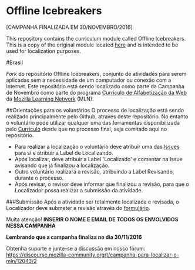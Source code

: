 # Offline Icebreakers 
[CAMPANHA FINALIZADA EM 30/NOVEMBRO/2016]

This repository contains the curriculum module called Offline Icebreakers. This is a copy of the original module located [here](https://github.com/chadsansing/curriculum-testing/tree/master/offline-icebreakers) and is intended to be used for localization purposes.

#Brasil

_Fork_ do repositório Offline Icebreakers, conjunto de atividades para serem aplicadas sem a necessidade de um computador ou conexão com a Internet. Este repositório está sendo localizado como parte da Campanha de Novembro como parte do programa [Curriculo de Alfabetização da Web](https://mozilla.github.io/curriculum-localization/about/) da [Mozilla Learning Network](https://learning.mozilla.org) (MLN).

##Orientações para os voluntários
O processo de localização está sendo realizado principalmente pelo Github, através deste repositório. No entanto o voluntário pode utilizar qualquer uma das ferramentas disponibilizada pelo [Curriculo](https://mozilla.github.io/curriculum-localization/tools/) desde que no processo final, seja comitado aqui no repositório.

* Para realizar a localização o voluntário deve atribuir uma das [Issues](https://github.com/mozillabrasil/offline-icebreakers/issues) para si e atribuir a Label de Localizando.
* Após localizar, deve atribuir a Label 'Localizado' e comentar na Issue avisando que já finalizou a localização.
* Outro voluntário realizará a revisão, atribuindo a Label Revisando, durante o processo.
* Após revisar, o revisor deve informar que finalizou a revisão, para que o Localizador possa realizar a submissão da atividade.

###Submissão
Após a atividade ser totalmente localizada e revisada, o Localizador deve submeter a revisão através do [formulário](https://goo.gl/forms/FU7BMpK7yXLANayF3). 

Muita atenção! **INSERIR O NOME E EMAIL DE TODOS OS ENVOLVIDOS NESSA CAMPANHA**

**Lembrando que a campanha finaliza no dia 30/11/2016**

Obtenha suporte e junte-se a discussão em nosso fórum: https://discourse.mozilla-community.org/t/campanha-para-localizar-o-mln/12043/2

